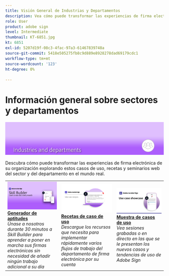 ```yaml
---
title: Visión General de Industrias y Departamentos
description: Vea cómo puede transformar las experiencias de firma electrónica de clientes y empleados a través de estos casos de uso, recetas y seminarios web del sector y del departamento en el mundo real
role: User
product: adobe sign
level: Intermediate
thumbnail: KT-6851.jpg
kt: 6851
exl-id: 5207d19f-08c3-4fac-97a3-61467839748a
source-git-commit: 5418e505275fb8c9d889e8928278dad69179cdc1
workflow-type: tm+mt
source-wordcount: '123'
ht-degree: 0%

---
```


# Información general sobre sectores y departamentos

![Imagen del sector de Adobe Sign](../assets/Hero-Industry.png)

Descubra cómo puede transformar las experiencias de firma electrónica de su organización explorando estos casos de uso, recetas y seminarios web del sector y del departamento en el mundo real.

<table style="table-layout:fixed">
<tr>
  <td>
    <a href="innovation-series.md">
      <img alt="Generador de aptitudes" src="../assets/SB_1280.jpg" />
    </a>
    <div>
    <a href="innovation-series.md"><strong>Generador de aptitudes</strong></a>
    </div>
    <em>Únase a nosotros durante 30 minutos a Skill Builder para aprender a poner en marcha sus firmas electrónicas sin necesidad de añadir ningún trabajo adicional a su día</em>
    <br>
  </td>
  <td>
    <a href="recipes.md">
      <img alt="Usar recetas de caso" src="../assets/Expand_RecipeR.png" />
    </a>
    <div>
    <a href="recipes.md"><strong>Recetas de caso de uso</strong></a>
    </div>
    <em>Descargue los recursos que necesita para implementar rápidamente varios flujos de trabajo del departamento de firma electrónica por su cuenta</em>
    <br>
  </td>
  <td>
    <a href="use-case-showcase.md">
      <img alt="Muestra de casos de uso" src="../assets/UseCaseShowcaseR.png" />
    </a>
    <div>
    <a href="use-case-showcase.md"><strong>Muestra de casos de uso</strong></a>
    </div>
    <em>Vea sesiones grabadas o en directo en las que se le presentan los nuevos casos y tendencias de uso de Adobe Sign</em>
    <br>
  </td>
</tr>
</table>
